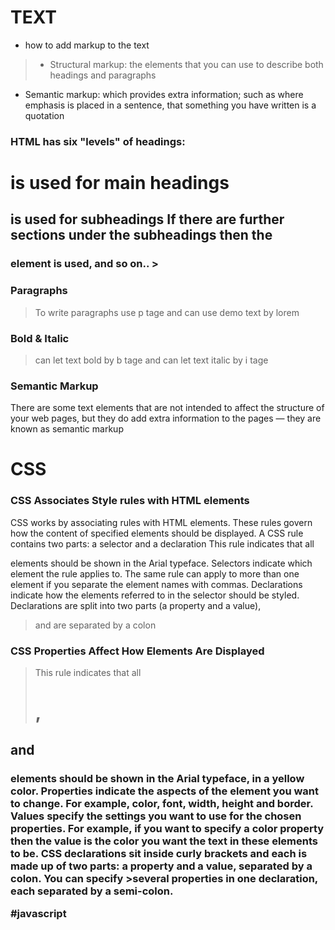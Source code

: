 # TEXT
* how to add markup to the text
> - Structural markup: the elements that you can use to 
    describe both headings and paragraphs
  - Semantic markup: which provides extra information; such 
    as where emphasis is placed in a sentence, that something 
    you have written is a quotation  
>
### HTML has six "levels" of headings:
<h1> is used for main headings
<h2> is used for subheadings
If there are further sections 
under the subheadings then the 
<h3> element is used, and so 
on..
>

### Paragraphs
> To write paragraphs use p tage and can use demo text by lorem

>
### Bold & Italic
 > can let text bold by b tage and can let text italic by i tage 

 ### Semantic Markup
>
There are some text elements that are not intended to affect the 
structure of your web pages, but they do add extra information to the 
pages — they are known as semantic markup
>


# CSS

### CSS Associates Style rules with HTML elements
>
CSS works by associating rules with HTML elements. These rules govern 
how the content of specified elements should be displayed. A CSS rule 
contains two parts: a selector and a declaration
This rule indicates that all <p>
elements should be shown in the 
Arial typeface. 
Selectors indicate which 
element the rule applies to. 
The same rule can apply to 
more than one element if you 
separate the element names 
with commas.
Declarations indicate how 
the elements referred to in 
the selector should be styled. 
Declarations are split into two 
parts (a property and a value), 
>and are separated by a colon

### CSS Properties Affect How Elements Are Displayed

>This rule indicates that all <h1>, 
<h2> and <h3> elements 
should be shown in the Arial 
typeface, in a yellow color.
Properties indicate the aspects 
of the element you want to 
change. For example, color, font, 
width, height and border.
Values specify the settings 
you want to use for the chosen 
properties. For example, if you 
want to specify a color property 
then the value is the color you 
want the text in these elements 
to be.
CSS declarations sit inside curly brackets and each is made up of two 
parts: a property and a value, separated by a colon. You can specify 
>several properties in one declaration, each separated by a semi-colon.


#javascript
